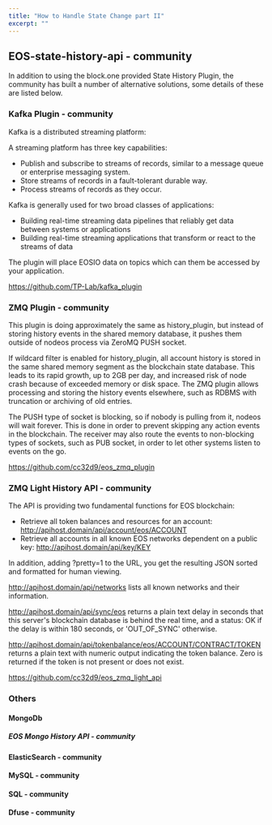 ```yaml
---
title: "How to Handle State Change part II"
excerpt: ""
---
```

## EOS-state-history-api - community

In addition to using the block.one provided State History Plugin, the community has built a number of alternative solutions, some details of these are listed below.

### Kafka Plugin  - community

Kafka is a distributed streaming platform:

A streaming platform has three key capabilities:

  * Publish and subscribe to streams of records, similar to a message queue or enterprise messaging system.
  * Store streams of records in a fault-tolerant durable way.
  * Process streams of records as they occur.

Kafka is generally used for two broad classes of applications:

  * Building real-time streaming data pipelines that reliably get data between systems or applications
  * Building real-time streaming applications that transform or react to the streams of data

The plugin will place EOSIO data on topics which can them be accessed by your application.

https://github.com/TP-Lab/kafka_plugin


### ZMQ Plugin  - community

This plugin is doing approximately the same as history_plugin, but instead of storing history events in the shared memory database, it pushes them outside of nodeos process via ZeroMQ PUSH socket.

If wildcard filter is enabled for history_plugin, all account history is stored in the same shared memory segment as the blockchain state database. This leads to its rapid growth, up to 2GB per day, and increased risk of node crash because of exceeded memory or disk space. The ZMQ plugin allows processing and storing the history events elsewhere, such as RDBMS with truncation or archiving of old entries.

The PUSH type of socket is blocking, so if nobody is pulling from it, nodeos will wait forever. This is done in order to prevent skipping any action events in the blockchain. The receiver may also route the events to non-blocking types of sockets, such as PUB socket, in order to let other systems listen to events on the go.

https://github.com/cc32d9/eos_zmq_plugin

### ZMQ Light History API - community

The API is providing two fundamental functions for EOS blockchain:

  * Retrieve all token balances and resources for an account: http://apihost.domain/api/account/eos/ACCOUNT
  * Retrieve all accounts in all known EOS networks dependent on a public key: http://apihost.domain/api/key/KEY

In addition, adding ?pretty=1 to the URL, you get the resulting JSON sorted and formatted for human viewing.

http://apihost.domain/api/networks lists all known networks and their information.

http://apihost.domain/api/sync/eos returns a plain text delay in seconds that this server's blockchain database is behind the real time, and a status: OK if the delay is within 180 seconds, or 'OUT_OF_SYNC' otherwise.

http://apihost.domain/api/tokenbalance/eos/ACCOUNT/CONTRACT/TOKEN returns a plain text with numeric output indicating the token balance. Zero is returned if the token is not present or does not exist.

https://github.com/cc32d9/eos_zmq_light_api

### Others 
#### MongoDb
##### EOS Mongo History API - community
#### ElasticSearch  - community
#### MySQL  - community
#### SQL  - community
#### Dfuse - community